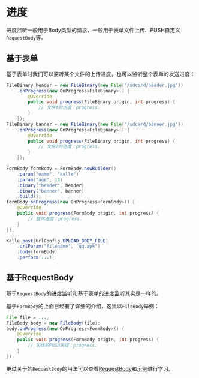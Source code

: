 # 进度
进度监听一般用于Body类型的请求，一般用于表单文件上传、PUSH自定义`RequestBody`等。

## 基于表单
基于表单时我们可以监听某个文件的上传进度，也可以监听整个表单的发送进度：
```java
FileBinary header = new FileBinary(new File("/sdcard/header.jpg"))
    .onProgress(new OnProgress<FileBinary>() {
        @Override
        public void progress(FileBinary origin, int progress) {
            // 文件1的进度：progress.
        }
    });
FileBinary banner = new FileBinary(new File("/sdcard/banner.jpg"))
    .onProgress(new OnProgress<FileBinary>() {
        @Override
        public void progress(FileBinary origin, int progress) {
            // 文件2的进度：progress.
        }
    });

FormBody formBody = FormBody.newBuilder()
    .param("name", "kalle")
    .param("age", 18)
    .binary("header", header)
    .binary("banner", banner)
    .build();
formBody.onProgress(new OnProgress<FormBody>() {
    @Override
    public void progress(FormBody origin, int progress) {
        // 整体进度：progress.
    }
});

Kalle.post(UrlConfig.UPLOAD_BODY_FILE)
    .urlParam("filename", "qq.apk")
    .body(formBody)
    .perform(...);
```

## 基于RequestBody
基于`RequestBody`的进度监听和基于表单的进度监听其实是一样的。  

基于`FormBody`的上面已经有了详细的介绍，这里以`FileBody`举例：
```java
File file = ...;
FileBody body = new FileBody(file);
body.onProgress(new OnProgress<FormBody>() {
    @Override
    public void progress(FormBody origin, int progress) {
        // 包体的PUSH进度：progress.
    }
});
```

更过关于的`RequestBody`的用法可以查看[RequestBody](../request/body)和[示例](../sample)进行学习。